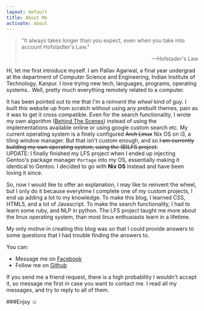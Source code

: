 ```yaml
---
layout: default
title: About Me
activate: about
---
```


> "It always takes longer than you expect, even
> when you take into account Hofstadter's Law."
> <p style="text-align:right"> —Hofstader's Law </p>

Hi, let me first introduce myself.
I am Pallav Agarwal, a final year undergrad at the department of Computer
Science and Engineering, Indian Institute of Technology, Kanpur. I love trying
new tech, languages, programs, operating systems.. Well, pretty much everything
remotely related to a computer.

It has been pointed out to me that I'm a _reinvent the wheel_ kind of guy. I
built this website up from scratch without using any prebuilt themes, pain as
it was to get it cross compatible. Even for the search functionality, I wrote
my own algorithm ([Behind The Scenes](/algo/)) instead of using the
implementations available online or using google custom search etc. My current
operating system is a finely configured <s>Arch Linux</s> Nix OS on i3, a
tiling window manager.  But that isn't custom enough, and so <s>I am currently
building my own operating system, using the (B)LFS project.</s><br/>UPDATE: I
finally finished my LFS project when I ended up injecting Gentoo's package
manager `Portage` into my OS, essentially making it identical to Gentoo. I
decided to go with **Nix OS** instead and have been loving it since.

So, now I would like to offer an explanation, I may like to reinvent the wheel,
but I only do it because everytime I complete one of my custom projects, I end
up adding a lot to my knowledge. To make this blog, I learned CSS, HTML5, and a
lot of Javascript.  To make the search functionality, I had to learn some ruby,
and NLP in python. The LFS project taught me more about the linux operating
system, than most linux enthusiasts learn in a lifetime.

My only motive in creating this blog was so that I could provide answers to
some questions that I had trouble finding the answers to.

You can:

* Message me on [Facebook](http://fb.com/pallavagarwal07)
* Follow me on [Github](http://github.com/pallavagarwal07)

If you send me a friend request, there is a high probability I wouldn't accept
it, so message me first in case you want to contact me. I read all my messages,
and try to reply to all of them.

###Enjoy ☺

